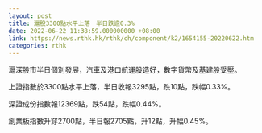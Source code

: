 ```yaml
---
layout: post
title: 滬股3300點水平上落　半日跌逾0.3%
date: 2022-06-22 11:38:59.000000000 +08:00
link: https://news.rthk.hk/rthk/ch/component/k2/1654155-20220622.htm
categories: rthk
---
```


滬深股市半日個別發展，汽車及港口航運股造好，數字貨幣及基建股受壓。

上證指數於3300點水平上落，半日收報3295點，跌10點，跌幅0.33%。

深證成份指數報12369點，跌54點，跌幅0.44%。

創業板指數升穿2700點，半日報2705點，升12點，升幅0.45%。
